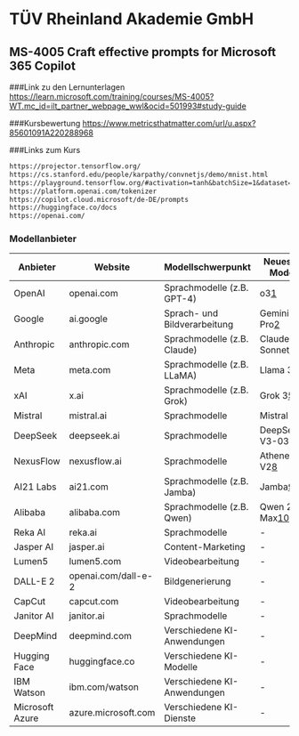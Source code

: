 # TÜV Rheinland Akademie GmbH
## MS-4005 Craft effective prompts for Microsoft 365 Copilot

###Link zu den Lernunterlagen
https://learn.microsoft.com/training/courses/MS-4005?WT.mc_id=ilt_partner_webpage_wwl&ocid=501993#study-guide

###Kursbewertung
https://www.metricsthatmatter.com/url/u.aspx?85601091A220288968

###Links zum Kurs


```markdown
https://projector.tensorflow.org/
https://cs.stanford.edu/people/karpathy/convnetjs/demo/mnist.html
https://playground.tensorflow.org/#activation=tanh&batchSize=1&dataset=gauss&regDataset=reg-plane&learningRate=0.03&regularizationRate=0&noise=0&networkShape=5&seed=0.57790&showTestData=false&discretize=false&percTrainData=10&x=true&y=false&xTimesY=false&xSquared=false&ySquared=false&cosX=false&sinX=false&cosY=false&sinY=false&collectStats=false&problem=classification&initZero=false&hideText=false
https://platform.openai.com/tokenizer
https://copilot.cloud.microsoft/de-DE/prompts
https://huggingface.co/docs
https://openai.com/
```



### Modellanbieter


| Anbieter          | Website                        | Modellschwerpunkt                | Neuestes Modell                   |
|-------------------|--------------------------------|----------------------------------|-----------------------------------|
| OpenAI            | openai.com | Sprachmodelle (z.B. GPT-4)       | o3[1](https://www.contentmanager.de/nachrichten/ki-modell-o3-was-steckt-dahinter/)                           |
| Google            | ai.google | Sprach- und Bildverarbeitung     | Gemini 2.5 Pro[2](https://www.it-boltwise.de/google-bringt-experimentelles-ki-modell-gemini-2-5-pro-fuer-alle-nutzer.html)              |
| Anthropic         | anthropic.com | Sprachmodelle (z.B. Claude)      | Claude 3.7 Sonnet[3](https://deinkikompass.de/blog/claude-37-sonnet-das-leistungsfaehigste-ki-modell-von-anthropic)            |
| Meta              | meta.com   | Sprachmodelle (z.B. LLaMA)       | Llama 3.3[4](https://neuroflash.com/de/llama3-3/)                    |
| xAI               | x.ai           | Sprachmodelle (z.B. Grok)        | Grok 3[5](https://ki-trainingszentrum.com/grok-3-von-xai-was-elon-musks-ki-besser-macht-oder-auch-nicht/)                      |
| Mistral           | mistral.ai | Sprachmodelle                    | Mistral 7B[6](https://www.schieb.de/mistral-europas-antwort-auf-ki-das-beste-large-language-model-aus-europa)                  |
| DeepSeek          | deepseek.ai | Sprachmodelle                    | DeepSeek-V3-0324[7](https://deepseekv3.org/de/download)            |
| NexusFlow         | nexusflow.ai | Sprachmodelle                    | Athene-V2[8](https://nexusflow.ai/blogs/athene-v2)                   |
| AI21 Labs         | ai21.com   | Sprachmodelle (z.B. Jamba)       | Jamba[9](https://www.ai21.com/blog/announcing-jamba/)                       |
| Alibaba           | alibaba.com | Sprachmodelle (z.B. Qwen)        | Qwen 2.5-Max[10](https://xpert.digital/ki-angriff-alibaba/)                |
| Reka AI           | reka.ai     | Sprachmodelle                    | -                                 |
| Jasper AI         | jasper.ai | Content-Marketing                | -                                 |
| Lumen5            | lumen5.com | Videobearbeitung                 | -                                 |
| DALL-E 2          | openai.com/dall-e-2 | Bildgenerierung                  | -                                 |
| CapCut            | capcut.com | Videobearbeitung                 | -                                 |
| Janitor AI        | janitor.ai | Sprachmodelle                    | -                                 |
| DeepMind          | deepmind.com | Verschiedene KI-Anwendungen      | -                                 |
| Hugging Face      | huggingface.co | Verschiedene KI-Modelle          | -                                 |
| IBM Watson        | ibm.com/watson | Verschiedene KI-Anwendungen      | -                                 |
| Microsoft Azure   | azure.microsoft.com | Verschiedene KI-Dienste          | -                                 |





